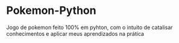 # Pokemon-Python
Jogo de pokemon feito 100% em pyhton, com o intuito de catalisar conhecimentos e aplicar meus aprendizados na prática
